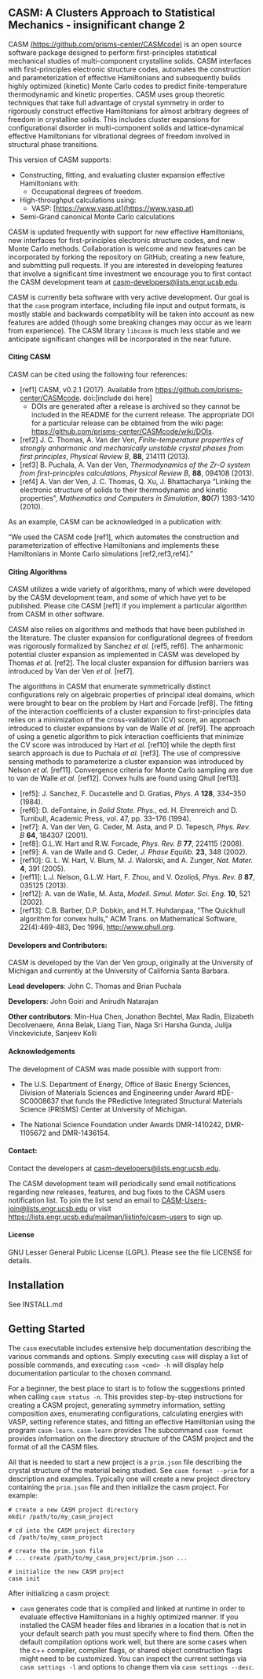 ## CASM: A Clusters Approach to Statistical Mechanics - insignificant change 2


CASM [(https://github.com/prisms-center/CASMcode)](https://github.com/prisms-center/CASMcode) is an open source software package designed to perform first-principles statistical mechanical studies of multi-component crystalline solids. CASM interfaces with first-principles electronic structure codes, automates the construction and parameterization of effective Hamiltonians and subsequently builds highly optimized (kinetic) Monte Carlo codes to predict finite-temperature thermodynamic and kinetic properties. CASM uses group theoretic techniques that take full advantage of crystal symmetry in order to rigorously construct effective Hamiltonians for almost arbitrary degrees of freedom in crystalline solids. This includes cluster expansions for configurational disorder in multi-component solids and lattice-dynamical effective Hamiltonians for vibrational degrees of freedom involved in structural phase transitions.

This version of CASM supports:

- Constructing, fitting, and evaluating cluster expansion effective Hamiltonians with:
  - Occupational degrees of freedom.
- High-throughput calculations using:
  - VASP: [https://www.vasp.at](https://www.vasp.at)  
- Semi-Grand canonical Monte Carlo calculations

CASM is updated frequently with support for new effective Hamiltonians, new interfaces for first-principles electronic structure codes, and new Monte Carlo methods. Collaboration is welcome and new features can be incorporated by forking the repository on GitHub, creating a new feature, and submitting pull requests. If you are interested in developing features that involve a significant time investment we encourage you to first contact the CASM development team at <casm-developers@lists.engr.ucsb.edu>.

CASM is currently beta software with very active development. Our goal is that the ``casm`` program interface, including file input and output formats, is mostly stable and backwards compatiblity will be taken into account as new features are added (though some breaking changes may occur as we learn from experience). The CASM library ``libcasm`` is much less stable and we anticipate significant changes will be incorporated in the near future.

#### Citing CASM

CASM can be cited using the following four references:

- [ref1]        CASM, v0.2.1 (2017). Available from https://github.com/prisms-center/CASMcode. doi:[include doi here]
  - DOIs are generated after a release is archived so they cannot be included in the README for the current release. The appropriate DOI for a particular release can be obtained from the wiki page: <https://github.com/prisms-center/CASMcode/wiki/DOIs>.
- [ref2] 	J. C. Thomas, A. Van der Ven, *Finite-temperature properties of strongly anharmonic and mechanically unstable crystal phases from first principles*, *Physical Review B*, **88**, 214111 (2013).
- [ref3] 	B. Puchala, A. Van der Ven, *Thermodynamics of the Zr-O system from first-principles calculations*, *Physical Review B*, **88**, 094108 (2013).
- [ref4] 	A. Van der Ven, J. C. Thomas, Q. Xu, J. Bhattacharya “Linking the electronic structure of solids to their thermodynamic and kinetic properties”, *Mathematics and Computers in Simulation*, **80**(7) 1393-1410 (2010).

As an example, CASM can be acknowledged in a publication with:

“We used the CASM code [ref1], which automates the construction and parameterization of effective Hamiltonians and implements these Hamiltonians in Monte Carlo simulations [ref2,ref3,ref4].”

#### Citing Algorithms

CASM utilizes a wide variety of algorithms, many of which were developed by the CASM development team, and some of which have yet to be published. Please cite CASM [ref1] if you implement a particular algorithm from CASM in other software.

CASM also relies on algorithms and methods that have been published in the literature. The cluster expansion for configurational degrees of freedom was rigorously formalized by Sanchez *et al.* [ref5, ref6]. The anharmonic potential cluster expansion as implemented in CASM was developed by Thomas *et al.* [ref2]. The local cluster expansion for diffusion barriers was introduced by Van der Ven *et al.* [ref7].

The algorithms in CASM that enumerate symmetrically distinct configurations rely on algebraic properties of principal ideal domains, which were brought to bear on the problem by Hart and Forcade [ref8]. The fitting of the interaction coefficients of a cluster expansion to first-principles data relies on a minimization of the cross-validation (CV) score, an approach introduced to cluster expansions by van de Walle *et al.* [ref9]. The approach of using a genetic algorithm to pick interaction coefficients that minimize the CV score was introduced by Hart *et al.* [ref10] while the depth first search approach is due to Puchala *et al.* [ref3]. The use of compressive sensing methods to parameterize a cluster expansion was introduced by Nelson *et al.* [ref11]. Convergence criteria for Monte Carlo sampling are due to van de Walle *et al.* [ref12]. Convex hulls are found using Qhull [ref13].


- [ref5]: 	J. Sanchez, F. Ducastelle and D. Gratias, *Phys. A* **128**, 334–350 (1984).
- [ref6]: 	D. deFontaine, in *Solid State. Phys.*, ed. H. Ehrenreich and D. Turnbull, Academic Press, vol. 47, pp. 33–176 (1994).
- [ref7]: 	A. Van der Ven, G. Ceder, M. Asta, and P. D. Tepesch, *Phys. Rev. B* **64**, 184307 (2001).
- [ref8]:       G.L.W. Hart and R.W. Forcade, *Phys. Rev. B* **77**, 224115 (2008).
- [ref9]: 	A. van de Walle and G. Ceder, *J. Phase Equilib.* **23**, 348 (2002).
- [ref10]:      G. L. W. Hart, V. Blum, M. J. Walorski, and A. Zunger, *Nat. Mater.* **4**, 391 (2005).
- [ref11]:      L.J. Nelson, G.L.W. Hart, F. Zhou, and V. Ozoliņš, *Phys. Rev. B* **87**, 035125 (2013).
- [ref12]: 	A. van de Walle, M. Asta, *Modell. Simul. Mater. Sci. Eng.* **10**, 521 (2002).
- [ref13]:  C.B. Barber, D.P. Dobkin, and H.T. Huhdanpaa, "The Quickhull algorithm for convex hulls," ACM Trans. on Mathematical Software, 22(4):469-483, Dec 1996, http://www.qhull.org.



#### Developers and Contributors:

CASM is developed by the Van der Ven group, originally at the University of Michigan and currently at the University of California Santa Barbara.

**Lead developers**:  John C. Thomas and Brian Puchala

**Developers**:  John Goiri and Anirudh Natarajan

**Other contributors**: Min-Hua Chen, Jonathon Bechtel, Max Radin, Elizabeth Decolvenaere, Anna Belak, Liang Tian, Naga Sri Harsha Gunda, Julija Vinckeviciute, Sanjeev Kolli

#### Acknowledgements ####

The development of CASM was made possible with support from:

- The U.S. Department of Energy, Office of Basic Energy Sciences, Division of Materials Sciences and Engineering under Award #DE-SC0008637 that funds the PRedictive Integrated Structural Materials Science (PRISMS) Center at University of Michigan.

- The National Science Foundation under Awards DMR-1410242, DMR-1105672 and DMR-1436154.


#### Contact:

Contact the developers at <casm-developers@lists.engr.ucsb.edu>.

The CASM development team will periodically send email notifications regarding new releases,
features, and bug fixes to the CASM users notification list. To join the list send an email to <CASM-Users-join@lists.engr.ucsb.edu> or visit <https://lists.engr.ucsb.edu/mailman/listinfo/casm-users> to sign up.

#### License

GNU Lesser General Public License (LGPL). Please see the file LICENSE for details.


## Installation

See INSTALL.md


## Getting Started

The ``casm`` executable includes extensive help documentation describing the various commands and options. Simply executing ``casm`` will display a list of possible commands, and executing ``casm <cmd> -h`` will display help documentation particular to the chosen command.

For a beginner, the best place to start is to follow the suggestions printed when calling ``casm status -n``.  This provides step-by-step instructions for creating a CASM project, generating symmetry information, setting composition axes, enumerating configurations, calculating energies with VASP, setting reference states, and fitting an effective Hamiltonian using the program ``casm-learn``. ``casm-learn`` provides The subcommand ``casm format`` provides information on the directory structure of the CASM project and the format of all the CASM files.

All that is needed to start a new project is a ``prim.json`` file describing the crystal structure of the material being studied. See ``casm format --prim`` for a description and examples. Typically one will create a new project directory containing the ``prim.json`` file and then initialize the casm project. For example:

    # create a new CASM project directory
    mkdir /path/to/my_casm_project

    # cd into the CASM project directory
    cd /path/to/my_casm_project

    # create the prim.json file
    # ... create /path/to/my_casm_project/prim.json ...

    # initialize the new CASM project
    casm init


After initializing a casm project:

- ``casm`` generates code that is compiled and linked at runtime in order to evaluate effective Hamiltonians in a highly optimized manner. If you installed the CASM header files and libraries in a location that is not in your default search path you must specify where to find them. Often the default compilation options work well, but there are some cases when the c++ compiler, compiler flags, or shared object construction flags might need to be customized. You can inspect the current settings via ``casm settings -l`` and options to change them via ``casm settings --desc``.
